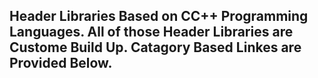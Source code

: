 ## Header Libraries Based on CC++ Programming Languages. All of those Header Libraries are Custome Build Up. Catagory Based Linkes are Provided Below.
